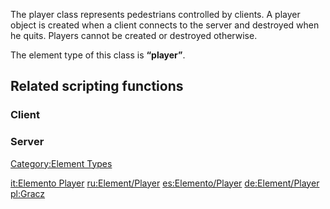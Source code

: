 The player class represents pedestrians controlled by clients. A player object is created when a client connects to the server and destroyed when he quits. Players cannot be created or destroyed otherwise.

The element type of this class is **“player”**.

Related scripting functions
---------------------------

### Client

### Server

[Category:Element Types](/docs/category:element_types.md "wikilink")

[it:Elemento Player](/docs/it:elemento_player.md "wikilink") [ru:Element/Player](/docs/ru:element/player.md "wikilink") [es:Elemento/Player](/docs/es:elemento/player.md "wikilink") [de:Element/Player](/docs/de:element/player.md "wikilink") [pl:Gracz](/docs/pl:gracz.md "wikilink")
